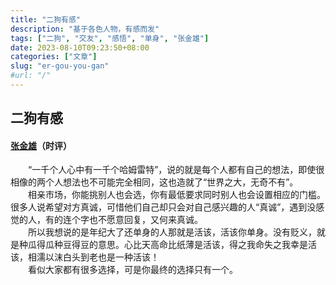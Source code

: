 ```yaml
---
title: "二狗有感"
description: "基于各色人物，有感而发"
tags: ["二狗", "交友", "感悟", "单身", "张金雄"]
date: 2023-08-10T09:23:50+08:00
categories: ["文章"]
slug: "er-gou-you-gan"
#url: "/"
---
```


## 二狗有感
#### [张金雄](/author/zhangjinxiong)（时评）

&emsp;&emsp;“一千个人心中有一千个哈姆雷特”，说的就是每个人都有自己的想法，即使很相像的两个人想法也不可能完全相同，这也造就了“世界之大，无奇不有”。  
&emsp;&emsp;相亲市场，你能挑别人也会选，你有最低要求同时别人也会设置相应的门槛。很多人说希望对方真诚，可惜他们自己却只会对自己感兴趣的人“真诚”，遇到没感觉的人，有的连个字也不愿意回复，又何来真诚。  
&emsp;&emsp;所以我想说的是年纪大了还单身的人那就是活该，活该你单身。没有贬义，就是种瓜得瓜种豆得豆的意思。心比天高命比纸薄是活该，得之我命失之我幸是活该，相濡以沫白头到老也是一种活该！  
&emsp;&emsp;看似大家都有很多选择，可是你最终的选择只有一个。 